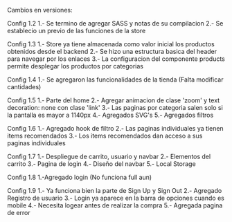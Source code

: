 Cambios en versiones: 

Config 1.2
1.- Se termino de agregar SASS y notas de su compilacion
2.- Se establecio un previo de las funciones de la store

Config 1.3
1.- Store ya tiene almacenada como valor inicial los productos obtenidos desde el backend
2.- Se hizo una estructura basica del header para navegar por los enlaces
3.- La configuracion del componente products permite desplegar los productos por categorias

Config 1.4
1.- Se agregaron las funcionalidades de la tienda (Falta modificar cantidades)

Config 1.5
1.- Parte del home
2.- Agregar animacion de clase 'zoom' y text decoration: none con clase 'link'
3.- Las paginas por categoria salen solo si la pantalla es mayor a 1140px
4.- Agregados SVG's
5.- Agregados filtros

Config 1.6
1.- Agregado hook de filtro
2.- Las paginas individuales ya tienen items recomendados
3.- Los items recomendados dan acceso a sus paginas individuales

Config 1.7
1.- Despliegue de carrito, usuario y navbar
2.- Elementos del carrito
3.- Pagina de login
4.- Diseño del navbar
5.- Local Storage

Config 1.8
1.-Agregado login (No funciona full aun)

Config 1.9
1.- Ya funciona bien la parte de Sign Up y Sign Out
2.- Agregado Registro de usuario
3.- Login ya aparece en la barra de opciones cuando es mobile
4.- Necesita logear antes de realizar la compra
5.- Agregada pagina de error